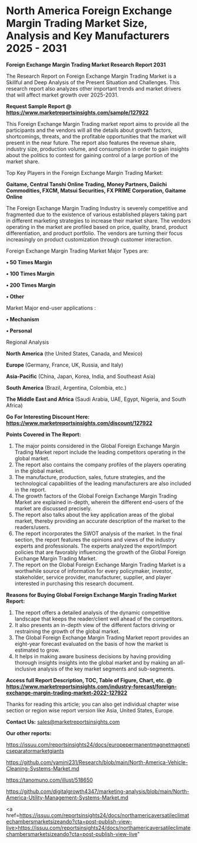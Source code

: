 # North America Foreign Exchange Margin Trading Market Size, Analysis and Key Manufacturers 2025 - 2031

<strong>Foreign Exchange Margin Trading Market Research Report 2031</strong>

The Research Report on Foreign Exchange Margin Trading Market is a Skillful and Deep Analysis of the Present Situation and Challenges. This research report also analyzes other important trends and market drivers that will affect market growth over 2025-2031.

<strong>Request Sample Report @ <a href=https://www.marketreportsinsights.com/sample/127922>https://www.marketreportsinsights.com/sample/127922</a></strong>

This Foreign Exchange Margin Trading market report aims to provide all the participants and the vendors will all the details about growth factors, shortcomings, threats, and the profitable opportunities that the market will present in the near future. The report also features the revenue share, industry size, production volume, and consumption in order to gain insights about the politics to contest for gaining control of a large portion of the market share.

Top Key Players in the Foreign Exchange Margin Trading Market:

<strong>Gaitame, Central Tanshi Online Trading, Money Partners, Daiichi Commodities, FXCM, Matsui Securities, FX PRIME Corporation, Gaitame Online</strong>

The Foreign Exchange Margin Trading Industry is severely competitive and fragmented due to the existence of various established players taking part in different marketing strategies to increase their market share. The vendors operating in the market are profiled based on price, quality, brand, product differentiation, and product portfolio. The vendors are turning their focus increasingly on product customization through customer interaction.

Foreign Exchange Margin Trading Market Major Types are:

<strong>• 50 Times Margin

• 100 Times Margin

• 200 Times Margin

• Other</strong>

Market Major end-user applications :

<strong>• Mechanism

• Personal</strong>

Regional Analysis

</u><strong><b>North America</b></strong> (the United States, Canada, and Mexico)

<strong><b>Europe </b></strong>(Germany, France, UK, Russia, and Italy)

<strong><b>Asia-Pacific</b></strong> (China, Japan, Korea, India, and Southeast Asia)

<strong><b>South America</b></strong> (Brazil, Argentina, Colombia, etc.)

<strong><b>The Middle East and Africa</b></strong> (Saudi Arabia, UAE, Egypt, Nigeria, and South Africa)

<strong>Go For Interesting Discount Here: <a href=https://www.marketreportsinsights.com/discount/127922>https://www.marketreportsinsights.com/discount/127922</a></strong>

<strong>Points Covered in The Report:</strong>
<ol>
  <li>The major points considered in the Global Foreign Exchange Margin Trading Market report include the leading competitors operating in the global market.</li>
  <li>The report also contains the company profiles of the players operating in the global market.</li>
  <li>The manufacture, production, sales, future strategies, and the technological capabilities of the leading manufacturers are also included in the report.</li>
  <li>The growth factors of the Global Foreign Exchange Margin Trading Market are explained in-depth, wherein the different end-users of the market are discussed precisely.</li>
  <li>The report also talks about the key application areas of the global market, thereby providing an accurate description of the market to the readers/users.</li>
  <li>The report incorporates the SWOT analysis of the market. In the final section, the report features the opinions and views of the industry experts and professionals. The experts analyzed the export/import policies that are favorably influencing the growth of the Global Foreign Exchange Margin Trading Market.</li>
  <li>The report on the Global Foreign Exchange Margin Trading Market is a worthwhile source of information for every policymaker, investor, stakeholder, service provider, manufacturer, supplier, and player interested in purchasing this research document.</li>
</ol>
<strong>Reasons for Buying Global Foreign Exchange Margin Trading Market Report:</strong>

<ol>
  <li>The report offers a detailed analysis of the dynamic competitive landscape that keeps the reader/client well ahead of the competitors.</li>
  <li>It also presents an in-depth view of the different factors driving or restraining the growth of the global market.</li>
  <li>The Global Foreign Exchange Margin Trading Market report provides an eight-year forecast evaluated on the basis of how the market is estimated to grow.</li>
  <li>It helps in making aware business decisions by having providing thorough insights insights into the global market and by making an all-inclusive analysis of the key market segments and sub-segments.</li>
</ol>
<strong>Access full Report Description, TOC, Table of Figure, Chart, etc. @ <a href=https://www.marketreportsinsights.com/industry-forecast/foreign-exchange-margin-trading-market-2022-127922>https://www.marketreportsinsights.com/industry-forecast/foreign-exchange-margin-trading-market-2022-127922</a></strong>


Thanks for reading this article; you can also get individual chapter wise section or region wise report version like Asia, United States, Europe.

<strong>Contact Us:</strong>
sales@marketreportsinsights.com

<strong>Our other reports:</strong>

<a href=https://issuu.com/reportsinsights24/docs/europepermanentmagnetmagneticseparatormarketgiants>https://issuu.com/reportsinsights24/docs/europepermanentmagnetmagneticseparatormarketgiants</a>

<a href=https://github.com/yamini231/Research/blob/main/North-America-Vehicle-Cleaning-Systems-Market.md>https://github.com/yamini231/Research/blob/main/North-America-Vehicle-Cleaning-Systems-Market.md</a>

<a href=https://tanomuno.com/illust/518650>https://tanomuno.com/illust/518650</a>

<a href=https://github.com/digitalgrowth4347/marketing-analysis/blob/main/North-America-Utility-Management-Systems-Market.md>https://github.com/digitalgrowth4347/marketing-analysis/blob/main/North-America-Utility-Management-Systems-Market.md</a>

<a href=https://issuu.com/reportsinsights24/docs/northamericaversatileclimatechambersmarketsizeando?cta=post-publish-view-live>https://issuu.com/reportsinsights24/docs/northamericaversatileclimatechambersmarketsizeando?cta=post-publish-view-live</a>"
